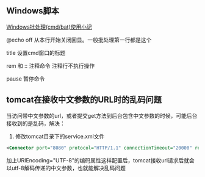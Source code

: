 
## Windows脚本

[Windows批处理(cmd/bat)使用小记](https://www.zybuluo.com/yangfch3/note/338252)

@echo off 从本行开始关闭回显。一般批处理第一行都是这个

title 设置cmd窗口的标题

rem 和 ::
注释命令
注释行不执行操作

pause
暂停命令

## tomcat在接收中文参数的URL时的乱码问题
当访问带中文参数的url，或者提交get方法到后台包含中文参数的时候，可能后台接收到的是乱码，解决：
1. 修改tomcat目录下的service.xml文件
```xml
<Connector port="8080" protocol="HTTP/1.1" connectionTimeout="20000" redirectPort="8443" URIEncoding="UTF-8" />
```
加上URIEncoding="UTF-8"的编码属性这样配置后，tomcat接收url请求后就会以utf-8解码传递的中文参数，也就能解决乱码问题
